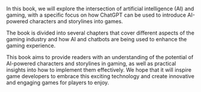 
In this book, we will explore the intersection of artificial intelligence (AI) and gaming, with a specific focus on how ChatGPT can be used to introduce AI-powered characters and storylines into games.

The book is divided into several chapters that cover different aspects of the gaming industry and how AI and chatbots are being used to enhance the gaming experience.

This book aims to provide readers with an understanding of the potential of AI-powered characters and storylines in gaming, as well as practical insights into how to implement them effectively. We hope that it will inspire game developers to embrace this exciting technology and create innovative and engaging games for players to enjoy.
